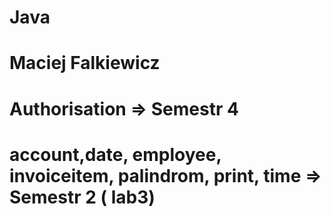 # Java 
# Maciej Falkiewicz
# Authorisation => Semestr  4
# account,date, employee, invoiceitem, palindrom, print, time => Semestr 2 ( lab3)
